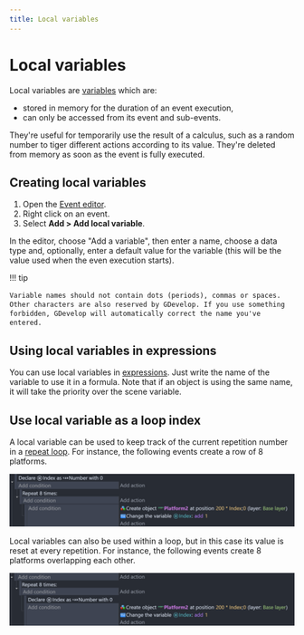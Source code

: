 ```yaml
---
title: Local variables
---
```

# Local variables

Local variables are [variables](/gdevelop5/all-features/variables) which are:

- stored in memory for the duration of an event execution,
- can only be accessed from its event and sub-events.

They're useful for temporarily use the result of a calculus, such as a random number to tiger different actions according to its value. They're deleted from memory as soon as the event is fully executed.

## Creating local variables

1. Open the [Event editor](/gdevelop5/interface/events-editor).
2. Right click on an event.
3. Select **Add > Add local variable**.

In the editor, choose "Add a variable", then enter a name, choose a data type and, optionally, enter a default value for the variable (this will be the value used when the even execution starts).

!!! tip

    Variable names should not contain dots (periods), commas or spaces. Other characters are also reserved by GDevelop. If you use something forbidden, GDevelop will automatically correct the name you've entered.

## Using local variables in expressions

You can use local variables in [expressions](/gdevelop5/all-features/expressions). Just write the name of the variable to use it in a formula. Note that if an object is using the same name, it will take the priority over the scene variable.

## Use local variable as a loop index

A local variable can be used to keep track of the current repetition number in a [repeat loop](/gdevelop5/events/repeat). For instance, the following events create a row of 8 platforms.


![](local-variable-outside-the-loop.png)

Local variables can also be used within a loop, but in this case its value is reset at every repetition. For instance, the following events create 8 platforms overlapping each other.

![](local-variable-inside-the-loop.png)